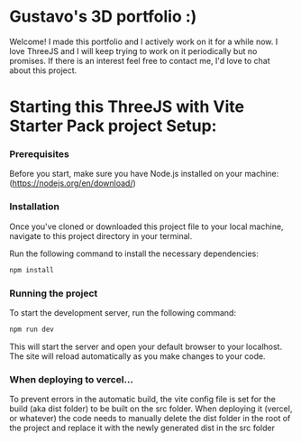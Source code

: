# Gustavo's 3D portfolio :)

Welcome! I made this portfolio and I actively work on it for a while now. I love ThreeJS and I will keep trying to work on it periodically but no promises. If there is an interest feel free to contact me, I'd love to chat about this project.

# Starting this ThreeJS with Vite Starter Pack project Setup:
### Prerequisites
Before you start, make sure you have Node.js installed on your machine: (https://nodejs.org/en/download/)

### Installation
Once you've cloned or downloaded this project file to your local machine, navigate to this project directory in your terminal.

Run the following command to install the necessary dependencies:

``` bash
npm install
```
### Running the project
To start the development server, run the following command:

``` bash
npm run dev
```
This will start the server and open your default browser to your localhost. The site will reload automatically as you make changes to your code.

### When deploying to vercel...

To prevent errors in the automatic build, the vite config file is set for the build (aka dist folder) to be built on the src folder. When deploying it (vercel, or whatever) the code needs to manually delete the dist folder in the root of the project and replace it with the newly generated dist in the src folder
